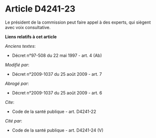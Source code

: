 # Article D4241-23

Le président de la commission peut faire appel à des experts, qui siègent avec voix consultative.

**Liens relatifs à cet article**

_Anciens textes_:

  - Décret n°97-508 du 22 mai 1997 - art. 4 (Ab)

_Modifié par_:

  - Décret n°2009-1037 du 25 août 2009 - art. 7

_Abrogé par_:

  - Décret n°2009-1037 du 25 août 2009 - art. 6

_Cite_:

  - Code de la santé publique - art. D4241-22

_Cité par_:

  - Code de la santé publique - art. D4241-24 (V)
